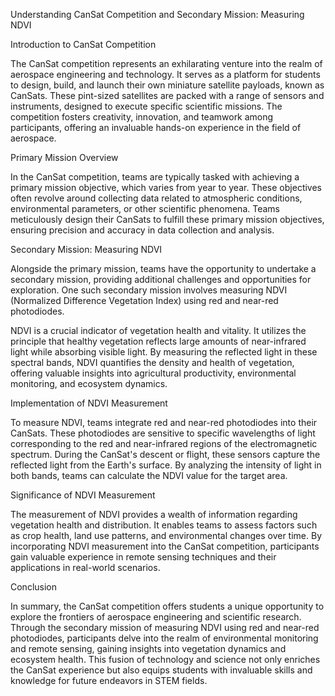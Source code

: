 Understanding CanSat Competition and Secondary Mission: Measuring NDVI

Introduction to CanSat Competition

The CanSat competition represents an exhilarating venture into the realm of aerospace engineering and technology. It serves as a platform for students to design, build, and launch their own miniature satellite payloads, known as CanSats. These pint-sized satellites are packed with a range of sensors and instruments, designed to execute specific scientific missions. The competition fosters creativity, innovation, and teamwork among participants, offering an invaluable hands-on experience in the field of aerospace.

Primary Mission Overview

In the CanSat competition, teams are typically tasked with achieving a primary mission objective, which varies from year to year. These objectives often revolve around collecting data related to atmospheric conditions, environmental parameters, or other scientific phenomena. Teams meticulously design their CanSats to fulfill these primary mission objectives, ensuring precision and accuracy in data collection and analysis.

Secondary Mission: Measuring NDVI

Alongside the primary mission, teams have the opportunity to undertake a secondary mission, providing additional challenges and opportunities for exploration. One such secondary mission involves measuring NDVI (Normalized Difference Vegetation Index) using red and near-red photodiodes.

NDVI is a crucial indicator of vegetation health and vitality. It utilizes the principle that healthy vegetation reflects large amounts of near-infrared light while absorbing visible light. By measuring the reflected light in these spectral bands, NDVI quantifies the density and health of vegetation, offering valuable insights into agricultural productivity, environmental monitoring, and ecosystem dynamics.

Implementation of NDVI Measurement

To measure NDVI, teams integrate red and near-red photodiodes into their CanSats. These photodiodes are sensitive to specific wavelengths of light corresponding to the red and near-infrared regions of the electromagnetic spectrum. During the CanSat's descent or flight, these sensors capture the reflected light from the Earth's surface. By analyzing the intensity of light in both bands, teams can calculate the NDVI value for the target area.

Significance of NDVI Measurement

The measurement of NDVI provides a wealth of information regarding vegetation health and distribution. It enables teams to assess factors such as crop health, land use patterns, and environmental changes over time. By incorporating NDVI measurement into the CanSat competition, participants gain valuable experience in remote sensing techniques and their applications in real-world scenarios.

Conclusion

In summary, the CanSat competition offers students a unique opportunity to explore the frontiers of aerospace engineering and scientific research. Through the secondary mission of measuring NDVI using red and near-red photodiodes, participants delve into the realm of environmental monitoring and remote sensing, gaining insights into vegetation dynamics and ecosystem health. This fusion of technology and science not only enriches the CanSat experience but also equips students with invaluable skills and knowledge for future endeavors in STEM fields.





